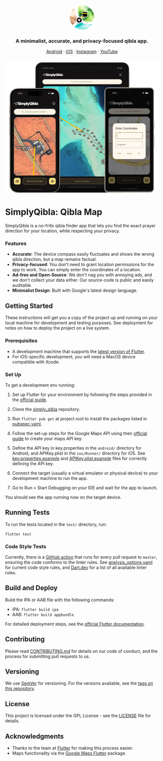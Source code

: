 <h3 align="center">
    <img width="80" alt="SimplyQibla logo" src="./assets/brand/splash-circle.png">
</h3>

<h3 align="center">A minimalist, accurate, and privacy-focused qibla app.</h3>

<p align="center">
    <a href="https://play.google.com/store/apps/details?id=com.towardsikhlaas.simplyqibla">Android</a>
    ·  
    <a href="https://apps.apple.com/app/id6504881956">iOS</a>
    ·  
    <a href="https://www.instagram.com/towardsikhlaas">Instagram</a>
    ·  
    <a href="https://www.youtube.com/@towardsikhlaas">YouTube</a>
</p>

<h3 align="center"><img width="700" alt="app screenshots" src="./assets/repo/multi-device.png"></h3>

# SimplyQibla: Qibla Map

SimplyQibla is a no-frills qibla finder app that lets you find the exact prayer direction for your location, while respecting your privacy.

### Features

- **Accurate**: The device compass easily fluctuates and shows the wrong qibla direction, but a map remains factual.
- **Privacy-focused**: You don't need to grant location permissions for the app to work. You can simply enter the coordinates of a location.
- **Ad-free and Open-Source**: We don't nag you with annoying ads, and we don't collect your data either. Our source-code is public and easily auditable.
- **Minimalist Design**: Built with Google's latest design language.

## Getting Started

These instructions will get you a copy of the project up and running on your local machine for development and testing purposes. See deployment for notes on how to deploy the project on a live system.

### Prerequisites

- A development machine that supports the [latest version of Flutter](https://docs.flutter.dev/release/release-notes).
- For iOS-specific development, you will need a MacOS device compatible with Xcode.

### Set Up

To get a development env running:

1. Set up Flutter for your environment by following the steps provided in the [official guide](https://docs.flutter.dev/get-started/install).

2. Clone the [simply_qibla](https://github.com/TowardsIkhlaas/simply_qibla) repository.

3. Run `flutter pub get` at project root to install the packages listed in [pubspec.yaml](https://github.com/TowardsIkhlaas/simply_qibla/blob/master/pubspec.yaml).

4. Follow the set-up steps for the Google Maps API using their [official guide](https://pub.dev/packages/google_maps_flutter#getting-started) to create your maps API key.

5. Define the API key in key.properties in the `android/` directory for Android, and APIKey.plist in the `ios/Runner/` directory for iOS. See [key.properties.example](https://github.com/TowardsIkhlaas/simply_qibla/blob/master/android/key.properties.example) and [APIKey.plist.example](https://github.com/TowardsIkhlaas/simply_qibla/blob/master/ios/Runner/APIKey.plist.example) files for correctly defining the API key.

6. Connect the target (usually a virtual emulator or physical device) to your development machine to run the app.

7. Go to Run > Start Debugging on your IDE and wait for the app to launch.

You should see the app running now on the target device.

## Running Tests

To run the tests located in the `test/` directory, run:

`flutter test`

### Code Style Tests

Currently, there is a [GitHub action](https://github.com/TowardsIkhlaas/simply_qibla/blob/master/.github/workflows/ci.yml) that runs for every pull request to `master`, ensuring the code conforms to the linter rules. See [analysis_options.yaml](https://github.com/TowardsIkhlaas/simply_qibla/blob/master/analysis_options.yaml) for current code style rules, and [Dart.dev](https://dart.dev/tools/linter-rules) for a list of all available linter rules.

## Build and Deploy

Build the IPA or AAB file with the following commands:

- IPA: `flutter build ipa`
- AAB: `flutter build appbundle`

For detailed deployment steps, see the [official Flutter documentation](https://docs.flutter.dev/deployment).

## Contributing

Please read [CONTRIBUTING.md](https://github.com/TowardsIkhlaas/simply_qibla/blob/master/.github/CONTRIBUTING.md) for details on our code of conduct, and the process for submitting pull requests to us.

## Versioning

We use [SemVer](http://semver.org) for versioning. For the versions available, see the [tags on this repository](https://github.com/TowardsIkhlaas/simply_qibla/tags).

## License

This project is licensed under the GPL License - see the [LICENSE](LICENSE) file for details.

## Acknowledgments

- Thanks to the team at [Flutter](https://flutter.dev) for making this process easier.
- Maps functionality via the [Google Maps Flutter](https://pub.dev/packages/google_maps_flutter) package.
